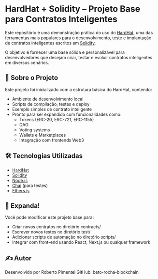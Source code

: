 # HardHat + Solidity – Projeto Base para Contratos Inteligentes
 
Este repositório é uma demonstração prática do uso do [HardHat](https://hardhat.org/), uma das ferramentas mais populares para o desenvolvimento, teste e implantação de contratos inteligentes escritos em [Solidity](https://soliditylang.org/).  
 
O objetivo é fornecer uma base sólida e personalizável para desenvolvedores que desejam criar, testar e evoluir contratos inteligentes em diversos cenários.
 
## 🚀 Sobre o Projeto
 
Este projeto foi inicializado com a estrutura básica do HardHat, contendo:
 
- Ambiente de desenvolvimento local
- Scripts de compilação, testes e deploy
- Exemplo simples de contrato inteligente
- Pronto para ser expandido com funcionalidades como:
  - Tokens (ERC-20, ERC-721, ERC-1155)
  - DAO
  - Voting systems
  - Wallets e Marketplaces
  - Integração com frontends Web3
 
## 🛠️ Tecnologias Utilizadas
 
- [HardHat](https://hardhat.org/)
- [Solidity](https://soliditylang.org/)
- [Node.js](https://nodejs.org/)
- [Chai](https://www.chaijs.com/) (para testes)
- [Ethers.js](https://docs.ethers.io/)
 
## 🧠 Expanda!
 
Você pode modificar este projeto base para:
- Criar novos contratos no diretório contracts/
- Escrever novos testes no diretório test/
- Adicionar scripts de automação no diretório scripts/
- Integrar com front-end usando React, Next.js ou qualquer framework
 
 
## ✍️ Autor
 
Desenvolvido por Roberto Pimentel
GitHub: beto-rocha-blockchain
